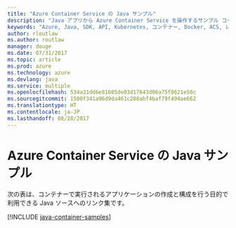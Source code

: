 ```yaml
---
title: "Azure Container Service の Java サンプル"
description: "Java アプリから Azure Container Service を操作するサンプル コードを入手しましょう。"
keywords: "Azure, Java, SDK, API, Kubernetes, コンテナー, Docker, ACS, レジストリ, イメージ"
author: rloutlaw
ms.author: routlaw
manager: douge
ms.date: 07/31/2017
ms.topic: article
ms.prod: azure
ms.technology: azure
ms.devlang: java
ms.service: multiple
ms.openlocfilehash: 534a31dd6e81605de03d17643d06a75f8621e50c
ms.sourcegitcommit: 1500f341a96d9da461c288abf4baf79f494ae662
ms.translationtype: HT
ms.contentlocale: ja-JP
ms.lasthandoff: 08/28/2017
---
```

# <a name="java-samples-for-azure-container-service"></a>Azure Container Service の Java サンプル

次の表は、コンテナーで実行されるアプリケーションの作成と構成を行う目的で利用できる Java ソースへのリンク集です。

[!INCLUDE [java-container-samples](includes/java-container-samples.md)]